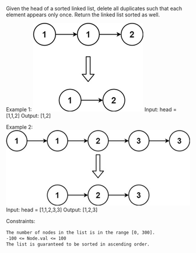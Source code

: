Given the head of a sorted linked list, delete all duplicates such that each element appears only once. Return the linked list sorted as well.

 

Example 1:
![alt text](list1.jpg)
Input: head = [1,1,2]
Output: [1,2]

Example 2:
![alt text](list2.jpg)
Input: head = [1,1,2,3,3]
Output: [1,2,3]

 

Constraints:

    The number of nodes in the list is in the range [0, 300].
    -100 <= Node.val <= 100
    The list is guaranteed to be sorted in ascending order.

